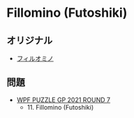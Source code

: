 # Fillomino (Futoshiki)

## オリジナル
- [フィルオミノ](fillomino.md)

## 問題
- [WPF PUZZLE GP 2021 ROUND 7](../questions/wpfpgp2021-7.md)
	- 11\. Fillomino (Futoshiki)
